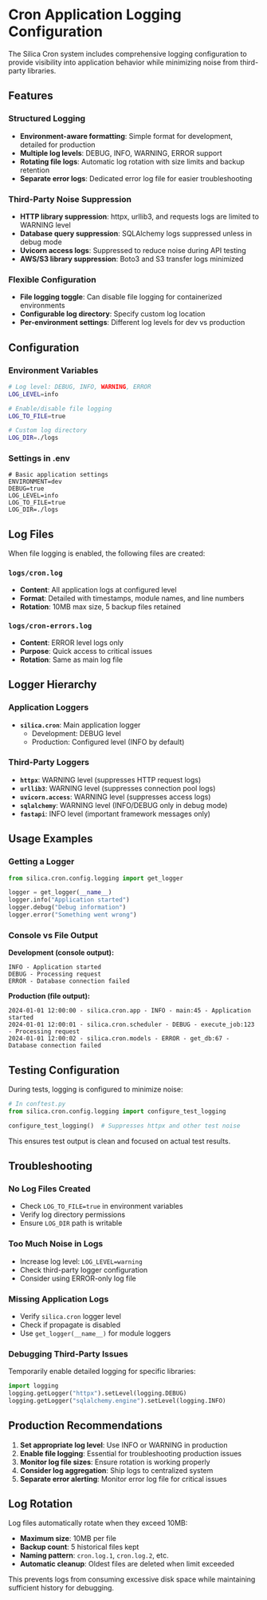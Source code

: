 # Cron Application Logging Configuration

The Silica Cron system includes comprehensive logging configuration to provide visibility into application behavior while minimizing noise from third-party libraries.

## Features

### Structured Logging
- **Environment-aware formatting**: Simple format for development, detailed for production
- **Multiple log levels**: DEBUG, INFO, WARNING, ERROR support
- **Rotating file logs**: Automatic log rotation with size limits and backup retention
- **Separate error logs**: Dedicated error log file for easier troubleshooting

### Third-Party Noise Suppression
- **HTTP library suppression**: httpx, urllib3, and requests logs are limited to WARNING level
- **Database query suppression**: SQLAlchemy logs suppressed unless in debug mode  
- **Uvicorn access logs**: Suppressed to reduce noise during API testing
- **AWS/S3 library suppression**: Boto3 and S3 transfer logs minimized

### Flexible Configuration
- **File logging toggle**: Can disable file logging for containerized environments
- **Configurable log directory**: Specify custom log location
- **Per-environment settings**: Different log levels for dev vs production

## Configuration

### Environment Variables

```bash
# Log level: DEBUG, INFO, WARNING, ERROR
LOG_LEVEL=info

# Enable/disable file logging
LOG_TO_FILE=true

# Custom log directory
LOG_DIR=./logs
```

### Settings in .env

```env
# Basic application settings
ENVIRONMENT=dev
DEBUG=true
LOG_LEVEL=info
LOG_TO_FILE=true
LOG_DIR=./logs
```

## Log Files

When file logging is enabled, the following files are created:

### `logs/cron.log`
- **Content**: All application logs at configured level
- **Format**: Detailed with timestamps, module names, and line numbers
- **Rotation**: 10MB max size, 5 backup files retained

### `logs/cron-errors.log`
- **Content**: ERROR level logs only
- **Purpose**: Quick access to critical issues
- **Rotation**: Same as main log file

## Logger Hierarchy

### Application Loggers
- **`silica.cron`**: Main application logger
  - Development: DEBUG level
  - Production: Configured level (INFO by default)

### Third-Party Loggers
- **`httpx`**: WARNING level (suppresses HTTP request logs)
- **`urllib3`**: WARNING level (suppresses connection pool logs)
- **`uvicorn.access`**: WARNING level (suppresses access logs)
- **`sqlalchemy`**: WARNING level (INFO/DEBUG only in debug mode)
- **`fastapi`**: INFO level (important framework messages only)

## Usage Examples

### Getting a Logger

```python
from silica.cron.config.logging import get_logger

logger = get_logger(__name__)
logger.info("Application started")
logger.debug("Debug information")
logger.error("Something went wrong")
```

### Console vs File Output

**Development (console output):**
```
INFO - Application started
DEBUG - Processing request  
ERROR - Database connection failed
```

**Production (file output):**
```
2024-01-01 12:00:00 - silica.cron.app - INFO - main:45 - Application started
2024-01-01 12:00:01 - silica.cron.scheduler - DEBUG - execute_job:123 - Processing request
2024-01-01 12:00:02 - silica.cron.models - ERROR - get_db:67 - Database connection failed
```

## Testing Configuration

During tests, logging is configured to minimize noise:

```python
# In conftest.py
from silica.cron.config.logging import configure_test_logging

configure_test_logging()  # Suppresses httpx and other test noise
```

This ensures test output is clean and focused on actual test results.

## Troubleshooting

### No Log Files Created
- Check `LOG_TO_FILE=true` in environment variables
- Verify log directory permissions
- Ensure `LOG_DIR` path is writable

### Too Much Noise in Logs
- Increase log level: `LOG_LEVEL=warning`
- Check third-party logger configuration
- Consider using ERROR-only log file

### Missing Application Logs
- Verify `silica.cron` logger level
- Check if propagate is disabled
- Use `get_logger(__name__)` for module loggers

### Debugging Third-Party Issues
Temporarily enable detailed logging for specific libraries:

```python
import logging
logging.getLogger("httpx").setLevel(logging.DEBUG)
logging.getLogger("sqlalchemy.engine").setLevel(logging.INFO)
```

## Production Recommendations

1. **Set appropriate log level**: Use INFO or WARNING in production
2. **Enable file logging**: Essential for troubleshooting production issues
3. **Monitor log file sizes**: Ensure rotation is working properly
4. **Consider log aggregation**: Ship logs to centralized system
5. **Separate error alerting**: Monitor error log file for critical issues

## Log Rotation

Log files automatically rotate when they exceed 10MB:

- **Maximum size**: 10MB per file
- **Backup count**: 5 historical files kept
- **Naming pattern**: `cron.log.1`, `cron.log.2`, etc.
- **Automatic cleanup**: Oldest files are deleted when limit exceeded

This prevents logs from consuming excessive disk space while maintaining sufficient history for debugging.